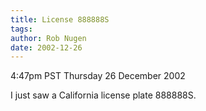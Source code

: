 ```yaml
---
title: License 888888S
tags: 
author: Rob Nugen
date: 2002-12-26
---
```


<p class=date>4:47pm PST Thursday 26 December 2002</p>

<p>I just saw a California license plate 888888S.</p>

